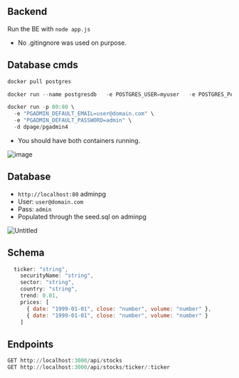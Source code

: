 ## Backend
Run the BE with `node app.js`
- No .gitingnore was used on purpose.


## Database cmds 

```powershell
docker pull postgres

docker run --name postgresdb   -e POSTGRES_USER=myuser   -e POSTGRES_PASSWORD=mysecretpassword   -e POSTGRES_DB=postgresdb   -v $(pwd)/db:/docker-entrypoint-initdb.d/   -p 5432:5432   -d postgres

docker run -p 80:80 \
  -e "PGADMIN_DEFAULT_EMAIL=user@domain.com" \
  -e "PGADMIN_DEFAULT_PASSWORD=admin" \
  -d dpage/pgadmin4
 ```

- You should have both containers running.

![image](https://github.com/user-attachments/assets/f2cfe633-602a-4fbd-90d5-2df353d0903d)

## Database 
- `http://localhost:80` adminpg
- User: `user@domain.com`
- Pass: `admin`
- Populated through the seed.sql on adminpg

![Untitled](https://github.com/user-attachments/assets/4fc6aba9-e9cf-4604-b2c0-fea1b393542b)

## Schema 

```javascript
  ticker: "string",
    securityName: "string",
    sector: "string",
    country: "string",
    trend: 0.01,
    prices: [
      { date: "1999-01-01", close: "number", volume: "number" },
      { date: "1999-01-01", close: "number", volume: "number" }
    ]
```

## Endpoints

```powershell
GET http://localhost:3000/api/stocks
GET http://localhost:3000/api/stocks/ticker/:ticker
```

